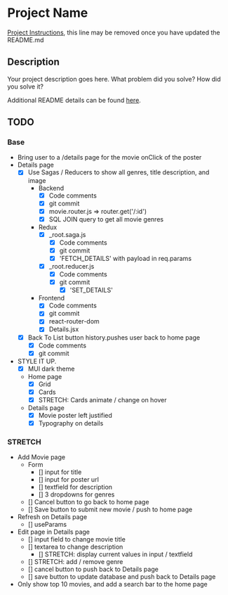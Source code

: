 # Project Name

[Project Instructions](./INSTRUCTIONS.md), this line may be removed once you have updated the README.md

## Description

Your project description goes here. What problem did you solve? How did you solve it?

Additional README details can be found [here](https://github.com/PrimeAcademy/readme-template/blob/master/README.md).

## TODO

### Base

- Bring user to a /details page for the movie onClick of the poster
- Details page
    - [x] Use Sagas / Reducers to show all genres, title description, and image
        - Backend
            - [x] Code comments
            - [x] git commit
            - [x] movie.router.js => router.get('/:id')
            - [x] SQL JOIN query to get all movie genres
        - Redux
            - [x] _root.saga.js
                - [x] Code comments
                - [x] git commit
                - [x] 'FETCH_DETAILS' with payload in req.params
            - [x] _root.reducer.js
                - [x] Code comments
                - [x] git commit
                    - [x] 'SET_DETAILS'
        - Frontend
            - [x] Code comments
            - [x] git commit
            - [x] react-router-dom
            - [x] Details.jsx
    - [x] Back To List button history.pushes user back to home page
        - [x] Code comments
        - [x] git commit

- STYLE IT UP. 
    - [x] MUI dark theme
    - Home page
        - [x] Grid
        - [x] Cards
        - [x] STRETCH: Cards animate / change on hover
    - Details page
        - [x] Movie poster left justified
        - [x] Typography on details

### STRETCH

- Add Movie page
    - Form
        - [] input for title
        - [] input for poster url
        - [] textfield for description
        - [] 3 dropdowns for genres
    - [] Cancel button to go back to home page
    - [] Save button to submit new movie / push to home page
- Refresh on Details page
    - [] useParams
- Edit page in Details page
    - [] input field to change movie title
    - [] textarea to change description
        - [] STRETCH: display current values in input / textfield
    - [] STRETCH: add / remove genre
    - [] cancel button to push back to Details page
    - [] save button to update database and push back to Details page
- Only show top 10 movies, and add a search bar to the home page
